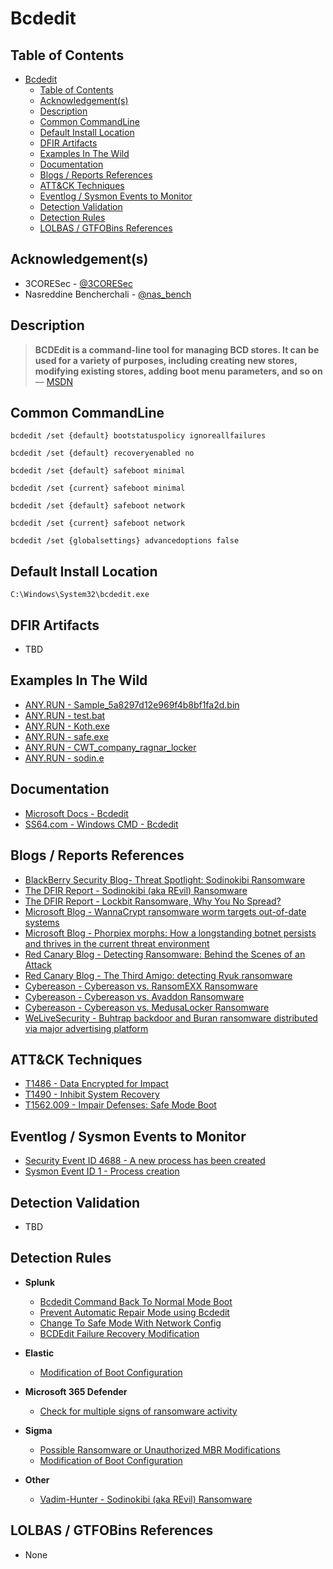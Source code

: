 # Bcdedit

## Table of Contents

- [Bcdedit](#bcdedit)
  - [Table of Contents](#table-of-contents)
  - [Acknowledgement(s)](#acknowledgements)
  - [Description](#description)
  - [Common CommandLine](#common-commandline)
  - [Default Install Location](#default-install-location)
  - [DFIR Artifacts](#dfir-artifacts)
  - [Examples In The Wild](#examples-in-the-wild)
  - [Documentation](#documentation)
  - [Blogs / Reports References](#blogs--reports-references)
  - [ATT&CK Techniques](#attck-techniques)
  - [Eventlog / Sysmon Events to Monitor](#eventlog--sysmon-events-to-monitor)
  - [Detection Validation](#detection-validation)
  - [Detection Rules](#detection-rules)
  - [LOLBAS / GTFOBins References](#lolbas--gtfobins-references)

## Acknowledgement(s)

- 3CORESec - [@3CORESec](https://twitter.com/3CORESec)
- Nasreddine Bencherchali - [@nas_bench](https://twitter.com/nas_bench)

## Description

> **BCDEdit is a command-line tool for managing BCD stores. It can be used for a variety of purposes, including creating new stores, modifying existing stores, adding boot menu parameters, and so on** — [MSDN](https://docs.microsoft.com/en-us/windows-server/administration/windows-commands/bcdedit)

## Common CommandLine

```batch
bcdedit /set {default} bootstatuspolicy ignoreallfailures

bcdedit /set {default} recoveryenabled no

bcdedit /set {default} safeboot minimal

bcdedit /set {current} safeboot minimal

bcdedit /set {default} safeboot network

bcdedit /set {current} safeboot network

bcdedit /set {globalsettings} advancedoptions false
```

## Default Install Location

```batch
C:\Windows\System32\bcdedit.exe
```

## DFIR Artifacts

- TBD

## Examples In The Wild

- [ANY.RUN - Sample_5a8297d12e969f4b8bf1fa2d.bin](https://app.any.run/tasks/b2bf56dc-62bc-4e2f-a4b1-a0414acfc77a/)
- [ANY.RUN - test.bat](https://app.any.run/tasks/de163725-db72-42ad-8045-3a458f22f15d/)
- [ANY.RUN - Koth.exe](https://app.any.run/tasks/55e14fd5-c6ac-4d4a-b9dc-63917104ca9c/)
- [ANY.RUN - safe.exe](https://app.any.run/tasks/b4f6293c-51df-4ad0-98eb-788af1315d27/)
- [ANY.RUN - CWT_company_ragnar_locker](https://app.any.run/tasks/1239f486-9579-4121-80a6-9f98ddce7b43/)
- [ANY.RUN - sodin.e](https://app.any.run/tasks/ae04dfa6-6762-4216-bd62-3263f1b64f2a/)

## Documentation

- [Microsoft Docs - Bcdedit](https://docs.microsoft.com/en-us/windows-server/administration/windows-commands/bcdedit)
- [SS64.com - Windows CMD - Bcdedit](https://ss64.com/nt/bcdedit.html)

## Blogs / Reports References

- [BlackBerry Security Blog- Threat Spotlight: Sodinokibi Ransomware](https://blogs.blackberry.com/en/2019/07/threat-spotlight-sodinokibi-ransomware)
- [The DFIR Report - Sodinokibi (aka REvil) Ransomware](https://thedfirreport.com/2021/03/29/sodinokibi-aka-revil-ransomware/)
- [The DFIR Report - Lockbit Ransomware, Why You No Spread?](https://thedfirreport.com/2020/06/10/lockbit-ransomware-why-you-no-spread/)
- [Microsoft Blog - WannaCrypt ransomware worm targets out-of-date systems](https://www.microsoft.com/security/blog/2017/05/12/wannacrypt-ransomware-worm-targets-out-of-date-systems/)
- [Microsoft Blog - Phorpiex morphs: How a longstanding botnet persists and thrives in the current threat environment](https://www.microsoft.com/security/blog/2021/05/20/phorpiex-morphs-how-a-longstanding-botnet-persists-and-thrives-in-the-current-threat-environment/)
- [Red Canary Blog - Detecting Ransomware: Behind the Scenes of an Attack](https://redcanary.com/blog/detecting-ransomware/)
- [Red Canary Blog - The Third Amigo: detecting Ryuk ransomware](https://redcanary.com/blog/ryuk-ransomware-attack/)
- [Cybereason - Cybereason vs. RansomEXX Ransomware](https://www.cybereason.com/blog/cybereason-vs.-ransomexx-ransomware)
- [Cybereason - Cybereason vs. Avaddon Ransomware](https://www.cybereason.com/blog/cybereason-vs.-avaddon-ransomware)
- [Cybereason - Cybereason vs. MedusaLocker Ransomware](https://www.cybereason.com/blog/medusalocker-ransomware)
- [WeLiveSecurity - Buhtrap backdoor and Buran ransomware distributed via major advertising platform](https://www.welivesecurity.com/2019/04/30/buhtrap-backdoor-ransomware-advertising-platform/)

## ATT&CK Techniques

- [T1486 - Data Encrypted for Impact](https://attack.mitre.org/techniques/T1486/)
- [T1490 - Inhibit System Recovery](https://attack.mitre.org/techniques/T1490/)
- [T1562.009 - Impair Defenses: Safe Mode Boot](https://attack.mitre.org/techniques/T1562/009/)

## Eventlog / Sysmon Events to Monitor

- [Security Event ID 4688 - A new process has been created](https://www.ultimatewindowssecurity.com/securitylog/encyclopedia/event.aspx?eventID=4688)
- [Sysmon Event ID 1 - Process creation](https://www.ultimatewindowssecurity.com/securitylog/encyclopedia/event.aspx?eventid=90001)

## Detection Validation

- TBD

## Detection Rules

- **Splunk**
  - [Bcdedit Command Back To Normal Mode Boot](https://research.splunk.com/endpoint/bcdedit_command_back_to_normal_mode_boot/)
  - [Prevent Automatic Repair Mode using Bcdedit](https://research.splunk.com/endpoint/prevent_automatic_repair_mode_using_bcdedit/)
  - [Change To Safe Mode With Network Config](https://research.splunk.com/endpoint/change_to_safe_mode_with_network_config/)
  - [BCDEdit Failure Recovery Modification](https://research.splunk.com/endpoint/bcdedit_failure_recovery_modification/)

- **Elastic**
  - [Modification of Boot Configuration](https://github.com/elastic/detection-rules/blob/main/rules/windows/impact_modification_of_boot_config.toml)

- **Microsoft 365 Defender**
  - [Check for multiple signs of ransomware activity](https://github.com/microsoft/Microsoft-365-Defender-Hunting-Queries/blob/master/Ransomware/Check%20for%20multiple%20signs%20of%20ransomware%20activity.md)

- **Sigma**
  - [Possible Ransomware or Unauthorized MBR Modifications](https://github.com/SigmaHQ/sigma/blob/master/rules/windows/process_creation/win_susp_bcdedit.yml)
  - [Modification of Boot Configuration](https://github.com/SigmaHQ/sigma/blob/master/rules/windows/process_creation/win_bootconf_mod.yml)

- **Other**
  - [Vadim-Hunter - Sodinokibi (aka REvil) Ransomware](https://github.com/vadim-hunter/Detection-Ideas-Rules/blob/main/Threat%20Intelligence/The%20DFIR%20Report/20210329_Sodinokibi_(aka_REvil)_Ransomware.yaml)

## LOLBAS / GTFOBins References

- None

